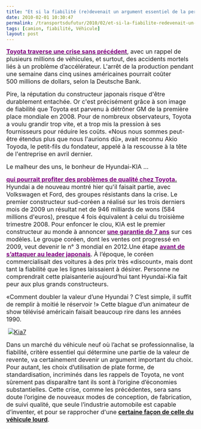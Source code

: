 ```yaml
---
title: "Et si la fiabilité (re)devenait un argument essentiel de la performance d’un constructeur ?"
date: 2010-02-01 10:30:47
permalink: /transportsdufutur/2010/02/et-si-la-fiabilite-redevenait-un-argument-essentiel-de-la-performance-dun-constructeur.html
tags: [camion, fiabilité, Véhicule]
layout: post
---
```


<p class="MsoNormal"><strong><span style="text-decoration: underline"><span><a href="http://www.lefigaro.fr/societes/2010/01/29/04015-20100129ARTFIG00420-toyota-traverse-une-crise-sans-precedent-.php"><font color="#800080" size="3">Toyota traverse une crise sans précédent</font></a></span></span></strong><span><font size="3">, avec un rappel de plusieurs millions de véhicules, et surtout, des accidents mortels liés à un problème d’accélérateur. L'arrêt de la production pendant une semaine dans cinq usines américaines pourrait coûter 500 millions de dollars, selon la Deutsche Bank.</font></span></p> <p class="MsoNormal"><span><font size="3"></font></span></p> <p class="MsoNormal"><span><font size="3">Pire, la réputation du constructeur japonais risque d'être durablement entachée. Or c'est précisément grâce à son image de fiabilité que Toyota est parvenu à détrôner GM de la première place mondiale en 2008. Pour de nombreux observateurs, Toyota a voulu grandir trop vite, et a trop mis la pression à ses fournisseurs pour réduire les coûts. «Nous nous sommes peut-être étendus plus que nous l'aurions dû», avait reconnu Akio Toyoda, le petit-fils du fondateur, appelé à la rescousse à la tête de l'entreprise en avril dernier.</font></span></p> <p class="MsoNormal"><span><font size="3"></font></span></p> <p class="MsoNormal"><span><font size="3">Le malheur des uns, le bonheur de Hyundai-KIA …</font></span></p> <p class="MsoNormal"><span><font size="3"></font></span></p>   <!--more-->  <p class="MsoNormal"><span><font size="3"><strong><span style="text-decoration: underline"><a href="http://toutsurlachine.blogspot.com/2010/01/hyundai-pourrait-profiter-des-problemes.html"><font color="#800080">qui pourrait profiter des problèmes de qualité chez Toyota</font></a>.</span></strong> Hyundai a de nouveau montré hier qu'il faisait partie, avec Volkswagen et Ford, des groupes résistants dans la crise. Le premier constructeur sud-coréen a réalisé sur les trois derniers mois de 2009 un résultat net de 946 milliards de wons (584 millions d'euros), presque 4 fois équivalent à celui du troisième trimestre 2008. Pour enfoncer le clou, KIA est le premier constructeur au monde à annoncer <strong><span style="text-decoration: underline"><a href="http://www.kia.fr/garantie.aspx"><font color="#800080">une garantie de 7 ans</font></a></span></strong> sur ces modèles.<strong> </strong>Le groupe coréen, dont les ventes ont progressé en 2009, veut devenir le n° 3 mondial en 2012.Une étape <strong><span style="text-decoration: underline"><a href="http://general-businness.blogspot.com/2010/01/hyundai-reve-de-depasser-toyota.html"><font color="#800080">avant de s’attaquer au leader japonais</font></a></span></strong>. À l’époque, le coréen commercialisait des voitures à des prix très «discount», mais dont tant la fiabilité que les lignes laissaient à désirer. Personne ne comprendrait cette plaisanterie aujourd’hui tant Hyundai-Kia fait peur aux plus grands constructeurs.</font></span></p> <p class="MsoNormal"><span><font size="3">«Comment doubler la valeur d’une Hyundai ? C’est simple, il suffit de remplir à moitié le réservoir !» Cette blague d’un animateur de show télévisé américain faisait beaucoup rire dans les années 1990. </font></span></p> <p class="MsoNormal"><span><font size="3"> <a href="https://gabrielplassat.github.io/transportsdufutur/wp-content/uploads/sites/6/old/6a0120a66d2ad4970b0120a83a4828970b-pi.jpg" rel="lightbox"><img alt="Kia7" border="0" class="asset asset-image at-xid-6a0120a66d2ad4970b0120a83a4828970b " src="/wp-content/uploads/sites/6/old/6a0120a66d2ad4970b0120a83a4828970b-500pi.jpg" title="Kia7" /></a> <br /></font></span></p> <p class="MsoNormal"><span><font size="3">Dans un marché du véhicule neuf où l’achat se professionnalise, la fiabilité, critère essentiel qui détermine une partie de la valeur de revente, va certainement devenir un argument important du choix. Pour autant, les choix d’utilisation de plate forme, de standardisation, incriminés dans les rappels de Toyota, ne vont sûrement pas disparaître tant ils sont à l’origine d’économies substantielles. Cette crise, comme les précédentes, sera sans doute l’origine de nouveaux modes de conception, de fabrication, de suivi qualité, que seule l’industrie automobile est capable d’inventer, et pour se rapprocher d'une <strong><span style="text-decoration: underline"><a href="https://gabrielplassat.github.io/transportsdufutur/2009/12/truck-2020-et-si-lavenir-du-camion-prefigurait-celui-de-lautomobile.html" target="_blank">certaine façon de celle du véhicule lourd</a></span></strong>.</font></span></p>
